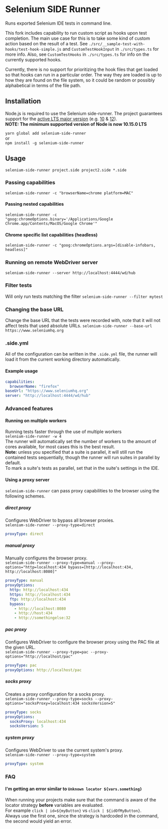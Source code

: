 # Selenium SIDE Runner

Runs exported Selenium IDE tests in command line.

This fork includes capability to run custom script as hooks upon test completion. The main use case for this is to take some kind of custom action based on the result of a test. See `./src/__sample-test-with-hooks/test-hook-simple.js` and `CustomTestHookInput` in `./src/types.ts` for more info. Also, see `CustomTestHooks` in `./src/types.ts` for info on the currently supported hooks.

Currently, there is no support for prioritizing the hook files that get loaded so that hooks can run in a particular order. The way they are loaded is up to how they are found on the file system, so it could be random or possibly alphabetical in terms of the file path.

## Installation

Node.js is required to use the Selenium side-runner.
The project guarantees support for the [active LTS major version](https://github.com/nodejs/Release) (e.g. [10](https://nodejs.org/en/download/) & [12](https://nodejs.org/en/download/current/)).  
__NOTE: The minimum supported version of Node is now 10.15.0 LTS__

```yarn global add selenium-side-runner```  
or  
```npm install -g selenium-side-runner```  

## Usage

```selenium-side-runner project.side project2.side *.side```

### Passing capabilities

```selenium-side-runner -c "browserName=chrome platform=MAC"```

#### Passing nested capabilities

```selenium-side-runner -c "goog:chromeOptions.binary='/Applications/Google Chrome.app/Contents/MacOS/Google Chrome'"```

#### Chrome specific list capabilities (headless)

```selenium-side-runner -c "goog:chromeOptions.args=[disable-infobars, headless]"```

### Running on remote WebDriver server

```selenium-side-runner --server http://localhost:4444/wd/hub```

### Filter tests

Will only run tests matching the filter
```selenium-side-runner --filter mytest```

### Changing the base URL

Change the base URL that the tests were recorded with, note that it will not affect tests that used absolute URLs.
```selenium-side-runner --base-url https://www.seleniumhq.org```

### .side.yml

All of the configuration can be written in the `.side.yml` file, the runner will load it from the current working directory automatically.

#### Example usage

```yaml
capabilities:
  browserName: "firefox"
baseUrl: "https://www.seleniumhq.org"
server: "http://localhost:4444/wd/hub"
```

### Advanced features

#### Running on multiple workers

Running tests faster through the use of multiple workers  
```selenium-side-runner -w 4```  
The runner will automatically set the number of workers to the amount of cores available, for most cases this is the best result.  
__Note:__ unless you specified that a suite is parallel, it will still run the contained tests sequentially, though the runner will run suites in parallel by default.  
To mark a suite's tests as parallel, set that in the suite's settings in the IDE.

#### Using a proxy server

`selenium-side-runner` can pass proxy capabilities to the browser using the following schemes.

##### direct proxy  

Configures WebDriver to bypass all browser proxies.  
```selenium-side-runner --proxy-type=direct```

```yaml
proxyType: direct
```

##### manual proxy

Manually configures the browser proxy.  
```selenium-side-runner --proxy-type=manual --proxy-options="http=localhost:434 bypass=[http://localhost:434, http://localhost:8080]"```

```yaml
proxyType: manual
proxyOptions:
  http: http://localhost:434
  https: http://localhost:434
  ftp: http://localhost:434
  bypass:
    - http://localhost:8080
    - http://host:434
    - http://somethingelse:32
```

##### pac proxy

Configures WebDriver to configure the browser proxy using the PAC file at the given URL.  
```selenium-side-runner --proxy-type=pac --proxy-options="http://localhost/pac"```

```yaml
proxyType: pac
proxyOptions: http://localhost/pac
```

##### socks proxy

Creates a proxy configuration for a socks proxy.  
```selenium-side-runner --proxy-type=socks --proxy-options="socksProxy=localhost:434 socksVersion=5"```

```yaml
proxyType: socks
proxyOptions:
  socksProxy: localhost:434
  socksVersion: 5
```

##### system proxy  

Configures WebDriver to use the current system's proxy.  
```selenium-side-runner --proxy-type=system```

```yaml
proxyType: system
```

### FAQ

#### I'm getting an error similar to `Unknown locator ${vars.something}`

When running your projects make sure that the command is aware of the locator strategy __before__ variables are evaluated.  
For example `click | id=${myButton}` vs `click | ${idOfMyButton}`.  
Always use the first one, since the strategy is hardcoded in the command, the second would yield an error.  

